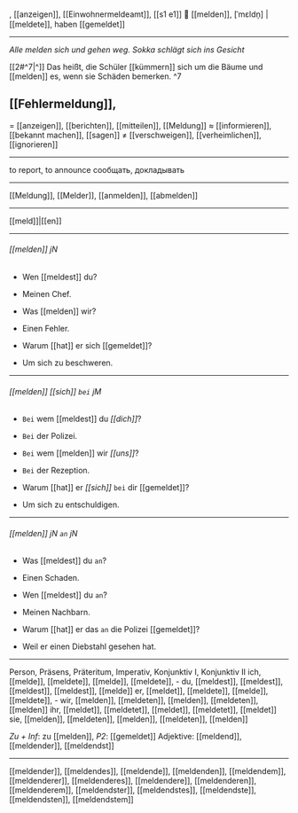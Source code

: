 , [[anzeigen]], [[Einwohnermeldeamt]], [[s1 e1]]
 📢 [[melden]], [ˈmɛldn̩] | [[meldete]], haben [[gemeldet]]

---
_Alle melden sich und gehen weg. Sokka schlägt sich ins Gesicht_

[[2#^7|^]] Das heißt, die Schüler [[kümmern]] sich um die Bäume und [[melden]] es, wenn sie Schäden bemerken. ^7

 [[Fehlermeldung]],
---
= [[anzeigen]], [[berichten]], [[mitteilen]], [[Meldung]]
≈ [[informieren]], [[bekannt machen]], [[sagen]]
≠ [[verschweigen]], [[verheimlichen]], [[ignorieren]]

---
to report, to announce
сообщать, докладывать

---
[[Meldung]], [[Melder]], [[anmelden]], [[abmelden]]

---
[[meld]]|[[en]]


---
###### [[melden]] jN
- Wen [[meldest]] du?
- Meinen Chef.

- Was [[melden]] wir?
- Einen Fehler.

- Warum [[hat]] er sich [[gemeldet]]?
- Um sich zu beschweren.

---
###### [[melden]] *[[sich]]* `bei` jM
- `Bei` wem [[meldest]] du *[[dich]]*?
- `Bei` der Polizei.

- `Bei` wem [[melden]] wir *[[uns]]*?
- `Bei` der Rezeption.

- Warum [[hat]] er *[[sich]]* `bei` dir [[gemeldet]]?
- Um sich zu entschuldigen.

---
###### [[melden]] jN `an` jN
- Was [[meldest]] du `an`?
- Einen Schaden.

- Wen [[meldest]] du `an`?
- Meinen Nachbarn.

- Warum [[hat]] er das `an` die Polizei [[gemeldet]]?
- Weil er einen Diebstahl gesehen hat.

---
Person, Präsens, Präteritum, Imperativ, Konjunktiv I,  Konjunktiv II 
ich, [[melde]], [[meldete]], [[melde]], [[meldete]], -
du, [[meldest]], [[meldest]], [[meldest]], [[meldest]], [[melde]]
er, [[meldet]], [[meldete]], [[melde]], [[meldete]], -
wir, [[melden]], [[meldeten]], [[melden]], [[meldeten]], [[melden]]
ihr, [[meldet]], [[meldetet]], [[meldet]], [[meldetet]], [[meldet]]
sie, [[melden]], [[meldeten]], [[melden]], [[meldeten]], [[melden]]

*Zu + Inf*: zu [[melden]], *P2*: [[gemeldet]]
Adjektive: [[meldend]], [[meldender]], [[meldendst]]

---
[[meldender]], [[meldendes]], [[meldende]], [[meldenden]], [[meldendem]], [[meldenderer]], [[meldenderes]], [[meldendere]], [[meldenderen]], [[meldenderem]], [[meldendster]], [[meldendstes]], [[meldendste]], [[meldendsten]], [[meldendstem]]